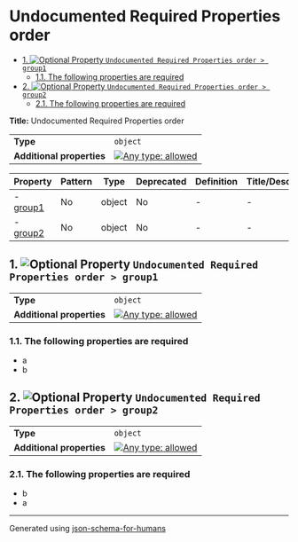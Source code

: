 # Undocumented Required Properties order

- [1. ![Optional](https://img.shields.io/badge/Optional-yellow) Property `Undocumented Required Properties order > group1`](#group1)
  - [1.1. The following properties are required](#autogenerated_heading_2)
- [2. ![Optional](https://img.shields.io/badge/Optional-yellow) Property `Undocumented Required Properties order > group2`](#group2)
  - [2.1. The following properties are required](#autogenerated_heading_3)

**Title:** Undocumented Required Properties order

|                           |                                                                                                                                   |
| ------------------------- | --------------------------------------------------------------------------------------------------------------------------------- |
| **Type**                  | `object`                                                                                                                          |
| **Additional properties** | [![Any type: allowed](https://img.shields.io/badge/Any%20type-allowed-green)](# "Additional Properties of any type are allowed.") |

| Property             | Pattern | Type   | Deprecated | Definition | Title/Description |
| -------------------- | ------- | ------ | ---------- | ---------- | ----------------- |
| - [group1](#group1 ) | No      | object | No         | -          | -                 |
| - [group2](#group2 ) | No      | object | No         | -          | -                 |

## <a name="group1"></a>1. ![Optional](https://img.shields.io/badge/Optional-yellow) Property `Undocumented Required Properties order > group1`

|                           |                                                                                                                                   |
| ------------------------- | --------------------------------------------------------------------------------------------------------------------------------- |
| **Type**                  | `object`                                                                                                                          |
| **Additional properties** | [![Any type: allowed](https://img.shields.io/badge/Any%20type-allowed-green)](# "Additional Properties of any type are allowed.") |

### <a name="autogenerated_heading_2"></a>1.1. The following properties are required
* a
* b

## <a name="group2"></a>2. ![Optional](https://img.shields.io/badge/Optional-yellow) Property `Undocumented Required Properties order > group2`

|                           |                                                                                                                                   |
| ------------------------- | --------------------------------------------------------------------------------------------------------------------------------- |
| **Type**                  | `object`                                                                                                                          |
| **Additional properties** | [![Any type: allowed](https://img.shields.io/badge/Any%20type-allowed-green)](# "Additional Properties of any type are allowed.") |

### <a name="autogenerated_heading_3"></a>2.1. The following properties are required
* b
* a

----------------------------------------------------------------------------------------------------------------------------
Generated using [json-schema-for-humans](https://github.com/coveooss/json-schema-for-humans)
